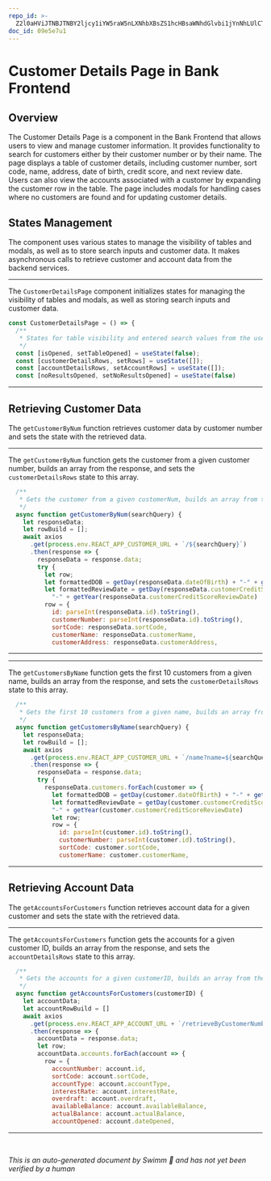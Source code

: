 ```yaml
---
repo_id: >-
  Z2l0aHViJTNBJTNBY2ljcy1iYW5raW5nLXNhbXBsZS1hcHBsaWNhdGlvbi1jYnNhLUlCTS1EZW1vJTNBJTNBU3dpbW0tRGVtbw==
doc_id: 09e5e7u1
---
```

# Customer Details Page in Bank Frontend

## Overview

The Customer Details Page is a component in the Bank Frontend that allows users to view and manage customer information. It provides functionality to search for customers either by their customer number or by their name. The page displays a table of customer details, including customer number, sort code, name, address, date of birth, credit score, and next review date. Users can also view the accounts associated with a customer by expanding the customer row in the table. The page includes modals for handling cases where no customers are found and for updating customer details.

## States Management

The component uses various states to manage the visibility of tables and modals, as well as to store search inputs and customer data. It makes asynchronous calls to retrieve customer and account data from the backend services.

<SwmSnippet path="/src/bank-application-frontend/src/content/CustomerDetailsPage/CustomerDetailsPage.js" line="23">

---

The <SwmToken path="src/bank-application-frontend/src/content/CustomerDetailsPage/CustomerDetailsPage.js" pos="23:2:2" line-data="const CustomerDetailsPage = () =&gt; {">`CustomerDetailsPage`</SwmToken> component initializes states for managing the visibility of tables and modals, as well as storing search inputs and customer data.

```javascript
const CustomerDetailsPage = () => {
  /**
   * States for table visibility and entered search values from the user
   */
  const [isOpened, setTableOpened] = useState(false);
  const [customerDetailsRows, setRows] = useState([]);
  const [accountDetailsRows, setAccountRows] = useState([]);
  const [noResultsOpened, setNoResultsOpened] = useState(false)
```

---

</SwmSnippet>

## Retrieving Customer Data

The <SwmToken path="src/bank-application-frontend/src/content/CustomerDetailsPage/CustomerDetailsPage.js" pos="119:5:5" line-data="  async function getCustomerByNum(searchQuery) {">`getCustomerByNum`</SwmToken> function retrieves customer data by customer number and sets the state with the retrieved data.

<SwmSnippet path="/src/bank-application-frontend/src/content/CustomerDetailsPage/CustomerDetailsPage.js" line="116">

---

The <SwmToken path="src/bank-application-frontend/src/content/CustomerDetailsPage/CustomerDetailsPage.js" pos="119:5:5" line-data="  async function getCustomerByNum(searchQuery) {">`getCustomerByNum`</SwmToken> function gets the customer from a given customer number, builds an array from the response, and sets the <SwmToken path="src/bank-application-frontend/src/content/CustomerDetailsPage/CustomerDetailsPage.js" pos="117:34:34" line-data="   * Gets the customer from a given customerNum, builds an array from the response and sets customerDetailsRows&#39; state to this array">`customerDetailsRows`</SwmToken> state to this array.

```javascript
  /**
   * Gets the customer from a given customerNum, builds an array from the response and sets customerDetailsRows' state to this array
   */
  async function getCustomerByNum(searchQuery) {
    let responseData;
    let rowBuild = [];
    await axios
      .get(process.env.REACT_APP_CUSTOMER_URL + `/${searchQuery}`)
      .then(response => {
        responseData = response.data;
        try {
          let row;
          let formattedDOB = getDay(responseData.dateOfBirth) + "-" + getMonth(responseData.dateOfBirth) + "-" + getYear(responseData.dateOfBirth)
          let formattedReviewDate = getDay(responseData.customerCreditScoreReviewDate) + "-" + getMonth(responseData.customerCreditScoreReviewDate) +
            "-" + getYear(responseData.customerCreditScoreReviewDate)
          row = {
            id: parseInt(responseData.id).toString(),
            customerNumber: parseInt(responseData.id).toString(),
            sortCode: responseData.sortCode,
            customerName: responseData.customerName,
            customerAddress: responseData.customerAddress,
```

---

</SwmSnippet>

<SwmSnippet path="/src/bank-application-frontend/src/content/CustomerDetailsPage/CustomerDetailsPage.js" line="72">

---

The <SwmToken path="src/bank-application-frontend/src/content/CustomerDetailsPage/CustomerDetailsPage.js" pos="75:5:5" line-data="  async function getCustomersByName(searchQuery) {">`getCustomersByName`</SwmToken> function gets the first 10 customers from a given name, builds an array from the response, and sets the <SwmToken path="src/bank-application-frontend/src/content/CustomerDetailsPage/CustomerDetailsPage.js" pos="73:38:38" line-data="   * Gets the first 10 customers from a given name, builds an array from the response and sets customerDetailsRows&#39; state to this array">`customerDetailsRows`</SwmToken> state to this array.

```javascript
  /**
   * Gets the first 10 customers from a given name, builds an array from the response and sets customerDetailsRows' state to this array
   */
  async function getCustomersByName(searchQuery) {
    let responseData;
    let rowBuild = [];
    await axios
      .get(process.env.REACT_APP_CUSTOMER_URL + `/name?name=${searchQuery}&limit=10`)
      .then(response => {
        responseData = response.data;
        try {
          responseData.customers.forEach(customer => {
            let formattedDOB = getDay(customer.dateOfBirth) + "-" + getMonth(customer.dateOfBirth) + "-" + getYear(customer.dateOfBirth)
            let formattedReviewDate = getDay(customer.customerCreditScoreReviewDate) + "-" + getMonth(customer.customerCreditScoreReviewDate) +
            "-" + getYear(customer.customerCreditScoreReviewDate)
            let row;
            row = {
              id: parseInt(customer.id).toString(),
              customerNumber: parseInt(customer.id).toString(),
              sortCode: customer.sortCode,
              customerName: customer.customerName,
```

---

</SwmSnippet>

## Retrieving Account Data

The <SwmToken path="src/bank-application-frontend/src/content/CustomerDetailsPage/CustomerDetailsPage.js" pos="161:5:5" line-data="  async function getAccountsForCustomers(customerID) {">`getAccountsForCustomers`</SwmToken> function retrieves account data for a given customer and sets the state with the retrieved data.

<SwmSnippet path="/src/bank-application-frontend/src/content/CustomerDetailsPage/CustomerDetailsPage.js" line="158">

---

The <SwmToken path="src/bank-application-frontend/src/content/CustomerDetailsPage/CustomerDetailsPage.js" pos="161:5:5" line-data="  async function getAccountsForCustomers(customerID) {">`getAccountsForCustomers`</SwmToken> function gets the accounts for a given customer ID, builds an array from the response, and sets the <SwmToken path="src/bank-application-frontend/src/content/CustomerDetailsPage/CustomerDetailsPage.js" pos="159:34:34" line-data="   * Gets the accounts for a given customerID, builds an array from the response and sets accountDetailsRows&#39; state to this array">`accountDetailsRows`</SwmToken> state to this array.

```javascript
  /**
   * Gets the accounts for a given customerID, builds an array from the response and sets accountDetailsRows' state to this array
   */
  async function getAccountsForCustomers(customerID) {
    let accountData;
    let accountRowBuild = []
    await axios
      .get(process.env.REACT_APP_ACCOUNT_URL + `/retrieveByCustomerNumber/${customerID}`)
      .then(response => {
        accountData = response.data;
        let row;
        accountData.accounts.forEach(account => {
          row = {
            accountNumber: account.id,
            sortCode: account.sortCode,
            accountType: account.accountType,
            interestRate: account.interestRate,
            overdraft: account.overdraft,
            availableBalance: account.availableBalance,
            actualBalance: account.actualBalance,
            accountOpened: account.dateOpened,
```

---

</SwmSnippet>

&nbsp;

*This is an auto-generated document by Swimm 🌊 and has not yet been verified by a human*

<SwmMeta version="3.0.0" repo-id="Z2l0aHViJTNBJTNBY2ljcy1iYW5raW5nLXNhbXBsZS1hcHBsaWNhdGlvbi1jYnNhLUlCTS1EZW1vJTNBJTNBU3dpbW0tRGVtbw==" repo-name="cics-banking-sample-application-cbsa-IBM-Demo"></SwmMeta>
